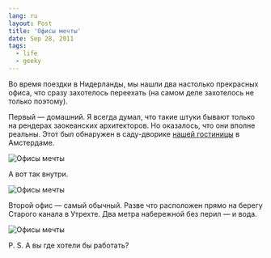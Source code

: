 ```yaml
---
lang: ru
layout: Post
title: 'Офисы мечты'
date: Sep 28, 2011
tags:
  - life
  - geeky
---
```


Во время поездки в Нидерланды, мы нашли два настолько прекрасных офиса, что сразу захотелось переехать (на самом деле захотелось не только поэтому).

Первый — домашний. Я всегда думал, что такие штуки бывают только на рендерах заокеанских архитекторов. Но оказалось, что они вполне реальны. Этот был обнаружен в саду-дворике [нашей гостиницы](http://www.bbcoloursindepijp.nl/ "Bed & Breakfast Colours in de Pijp") в Амстердаме.

<!--more-->

![Офисы мечты](/images/blog/2011-08-26-5D-4657-Artem-Sapegin.jpg)

А вот так внутри.

![Офисы мечты](/images/blog/2011-08-26-5D-4657-Artem-Sapegin.jpg)

Второй офис — самый обычный. Разве что расположен прямо на берегу Старого канала в Утрехте. Два метра набережной без перил — и вода.

![Офисы мечты](/images/blog/2011-08-31_5D_5336_Artem_Sapegin.jpg)

P. S. А вы где хотели бы работать?

